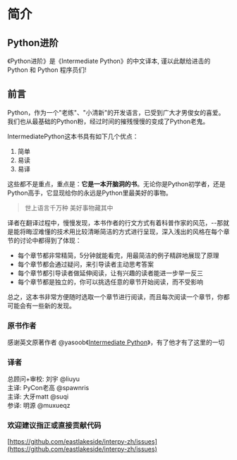 # 简介

## Python进阶 <a id="python&#x8FDB;&#x9636;-"></a>

《Python进阶》是《Intermediate Python》的中文译本, 谨以此献给进击的 Python 和 Python 程序员们!

## 前言 <a id="&#x524D;&#x8A00;"></a>

Python，作为一个"老练"、"小清新"的开发语言，已受到广大才男俊女的喜爱。我们也从最基础的Python粉，经过时间的摧残慢慢的变成了Python老鬼。

IntermediatePython这本书具有如下几个优点：

1. 简单
2. 易读
3. 易译

这些都不是重点，重点是：**它是一本开脑洞的书**。无论你是Python初学者，还是Python高手，它显现给你的永远是Python里最美好的事物。

> 世上语言千万种 美好事物藏其中

译者在翻译过程中，慢慢发现，本书作者的行文方式有着科普作家的风范，--那就是能将晦涩难懂的技术用比较清晰简洁的方式进行呈现，深入浅出的风格在每个章节的讨论中都得到了体现：

* 每个章节都非常精简，5分钟就能看完，用最简洁的例子精辟地展现了原理
* 每个章节都会通过疑问，来引导读者主动思考答案
* 每个章节都引导读者做延伸阅读，让有兴趣的读者能进一步举一反三
* 每个章节都是独立的，你可以挑选任意的章节开始阅读，而不受影响

总之，这本书非常方便随时选取一个章节进行阅读，而且每次阅读一个章节，你都可能会有一些新的发现。

### 原书作者 <a id="&#x539F;&#x4E66;&#x4F5C;&#x8005;"></a>

感谢英文原著作者 @yasoob《[Intermediate Python](https://github.com/yasoob/intermediatePython)》，有了他才有了这里的一切

### 译者 <a id="&#x8BD1;&#x8005;"></a>

总顾问+审校: 刘宇 @liuyu  
主译: PyCon老高 @spawnris  
主译: 大牙matt @suqi  
参译: 明源 @muxueqz

### 欢迎建议指正或直接贡献代码 <a id="&#x6B22;&#x8FCE;&#x5EFA;&#x8BAE;&#x6307;&#x6B63;&#x6216;&#x76F4;&#x63A5;&#x8D21;&#x732E;&#x4EE3;&#x7801;"></a>

[https://github.com/eastlakeside/interpy-zh/issues](https://github.com/eastlakeside/interpy-zh/issues)


